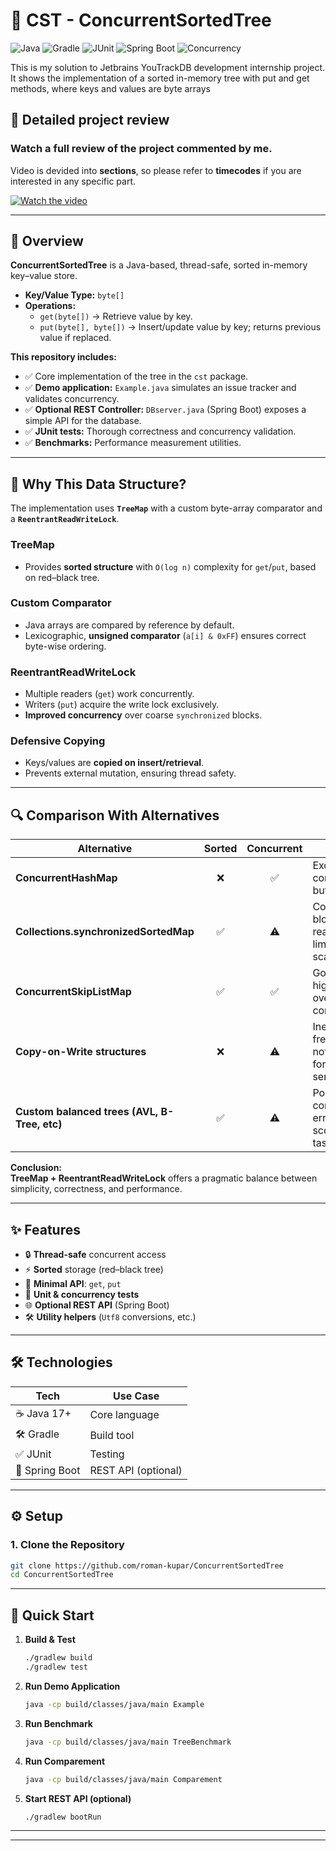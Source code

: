 # 🌳 CST - ConcurrentSortedTree

![Java](https://img.shields.io/badge/Java-17-blue?logo=java)
![Gradle](https://img.shields.io/badge/Gradle-Build-green?logo=gradle) 
![JUnit](https://img.shields.io/badge/Tests-JUnit5-yellow?logo=JUnit5)
![Spring Boot](https://img.shields.io/badge/Spring_Boot-Optional_API-brightgreen?logo=springboot)
![Concurrency](https://img.shields.io/badge/Thread_Safe-ReentrantReadWriteLock-critical?logo=datadog)


This is my solution to Jetbrains YouTrackDB development internship project. It shows the implementation of a sorted in-memory tree with put and get methods, where keys and values are byte arrays 

## 🎥 Detailed project review

### Watch a **full review** of the project commented by me. 
Video is devided into **sections**, so please refer to **timecodes** if you are interested in any specific part. 

[![Watch the video](https://img.youtube.com/vi/q0rP4Ri3zsI/maxresdefault.jpg)](https://www.youtube.com/watch?v=q0rP4Ri3zsI)

---

## 📖 Overview

**ConcurrentSortedTree** is a Java-based, thread-safe, sorted in-memory key–value store.

- **Key/Value Type:** `byte[]`
- **Operations:**
  - `get(byte[])` → Retrieve value by key.
  - `put(byte[], byte[])` → Insert/update value by key; returns previous value if replaced.

**This repository includes:**

- ✅ Core implementation of the tree in the `cst` package.
- ✅ **Demo application:** `Example.java` simulates an issue tracker and validates concurrency.
- ✅ **Optional REST Controller:** `DBserver.java` (Spring Boot) exposes a simple API for the database.
- ✅ **JUnit tests:** Thorough correctness and concurrency validation.
- ✅ **Benchmarks:** Performance measurement utilities.

---

## 🧩 Why This Data Structure?

The implementation uses **`TreeMap`** with a custom byte-array comparator and a **`ReentrantReadWriteLock`**.

### TreeMap
- Provides **sorted structure** with `O(log n)` complexity for `get`/`put`, based on red–black tree.

### Custom Comparator
- Java arrays are compared by reference by default.
- Lexicographic, **unsigned comparator** (`a[i] & 0xFF`) ensures correct byte-wise ordering.

### ReentrantReadWriteLock
- Multiple readers (`get`) work concurrently.
- Writers (`put`) acquire the write lock exclusively.
- **Improved concurrency** over coarse `synchronized` blocks.

### Defensive Copying
- Keys/values are **copied on insert/retrieval**.
- Prevents external mutation, ensuring thread safety.

---

## 🔍 Comparison With Alternatives

| Alternative                                | Sorted | Concurrent | Notes                                                                                         |
|---------------------------------------------|:------:|:----------:|-----------------------------------------------------------------------------------------------|
| **ConcurrentHashMap**                       |   ❌   |    ✅      | Excellent concurrency, but unsorted.                                                          |
| **Collections.synchronizedSortedMap**       |   ✅   |    ⚠️      | Coarse lock blocks all readers/writers; limited scalability.                                  |
| **ConcurrentSkipListMap**                   |   ✅   |    ✅      | Good, but higher memory overhead and complexity.                                              |
| **Copy-on-Write structures**                |   ❌   |    ⚠️      | Inefficient for frequent writes; not a natural fit for key–value semantics.                   |
| **Custom balanced trees (AVL, B-Tree, etc)**|   ✅   |    ⚠️      | Possible, but complex and error-prone for scope of this task.                                 |

**Conclusion:**  
**TreeMap + ReentrantReadWriteLock** offers a pragmatic balance between simplicity, correctness, and performance.

---

## ✨ Features

- 🔒 **Thread-safe** concurrent access
- ⚡ **Sorted** storage (red–black tree)
- 🎯 **Minimal API**: `get`, `put`
- 🧪 **Unit & concurrency tests**
- 🌐 **Optional REST API** (Spring Boot)
- 🛠 **Utility helpers** (`Utf8` conversions, etc.)

---

## 🛠 Technologies

| Tech         | Use Case         |
|--------------|------------------|
| ☕ Java 17+    | Core language    |
| 🛠 Gradle     | Build tool       |
| ✅ JUnit      | Testing          |
| 🚀 Spring Boot| REST API (optional) |

---

## ⚙️ Setup

### 1. Clone the Repository

```sh
git clone https://github.com/roman-kupar/ConcurrentSortedTree
cd ConcurrentSortedTree
```

---

## 🚀 Quick Start

1. **Build & Test**
   ```sh
   ./gradlew build
   ./gradlew test
   ```

2. **Run Demo Application**
   ```sh
   java -cp build/classes/java/main Example
   ```

3. **Run Benchmark**
   ```sh
   java -cp build/classes/java/main TreeBenchmark

4. **Run Comparement**
   ```sh
   java -cp build/classes/java/main Comparement

6. **Start REST API (optional)**
   ```sh
   ./gradlew bootRun
   ```

---
---
